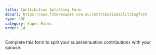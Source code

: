 ```yaml
---
title: Contribution Splitting Form
docurl: https://www.futuresuper.com.au/contributionsplittingform
type: PDF
category: Super Forms
order: 14
---
```


Complete this form to split your superannuation contributions with your spouse.
